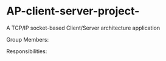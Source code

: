# AP-client-server-project-
A TCP/IP socket-based Client/Server architecture application 

Group Members:



Responsibilities:
